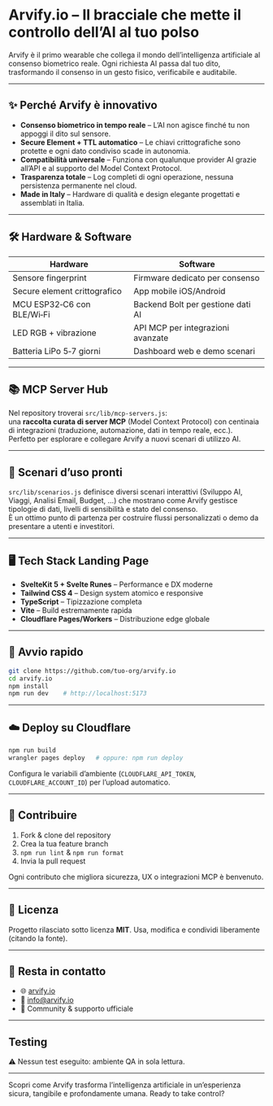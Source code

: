 # Arvify.io – Il bracciale che mette il controllo dell’AI al tuo polso

Arvify è il primo wearable che collega il mondo dell’intelligenza artificiale al consenso biometrico reale. Ogni richiesta AI passa dal tuo dito, trasformando il consenso in un gesto fisico, verificabile e auditabile.

---

## ✨ Perché Arvify è innovativo

- **Consenso biometrico in tempo reale** – L’AI non agisce finché tu non appoggi il dito sul sensore.
- **Secure Element + TTL automatico** – Le chiavi crittografiche sono protette e ogni dato condiviso scade in autonomia.
- **Compatibilità universale** – Funziona con qualunque provider AI grazie all’API e al supporto del Model Context Protocol.
- **Trasparenza totale** – Log completi di ogni operazione, nessuna persistenza permanente nel cloud.
- **Made in Italy** – Hardware di qualità e design elegante progettati e assemblati in Italia.

---

## 🛠️ Hardware & Software

| Hardware                     | Software                          |
| ---------------------------- | --------------------------------- |
| Sensore fingerprint          | Firmware dedicato per consenso    |
| Secure element crittografico | App mobile iOS/Android            |
| MCU ESP32‑C6 con BLE/Wi‑Fi   | Backend Bolt per gestione dati AI |
| LED RGB + vibrazione         | API MCP per integrazioni avanzate |
| Batteria LiPo 5‑7 giorni     | Dashboard web e demo scenari      |

---

## 📚 MCP Server Hub

Nel repository troverai `src/lib/mcp-servers.js`:  
una **raccolta curata di server MCP** (Model Context Protocol) con centinaia di integrazioni (traduzione, automazione, dati in tempo reale, ecc.).  
Perfetto per esplorare e collegare Arvify a nuovi scenari di utilizzo AI.

---

## 🧪 Scenari d’uso pronti

`src/lib/scenarios.js` definisce diversi scenari interattivi (Sviluppo AI, Viaggi, Analisi Email, Budget, …) che mostrano come Arvify gestisce tipologie di dati, livelli di sensibilità e stato del consenso.  
È un ottimo punto di partenza per costruire flussi personalizzati o demo da presentare a utenti e investitori.

---

## 🖥️ Tech Stack Landing Page

- **SvelteKit 5 + Svelte Runes** – Performance e DX moderne
- **Tailwind CSS 4** – Design system atomico e responsive
- **TypeScript** – Tipizzazione completa
- **Vite** – Build estremamente rapida
- **Cloudflare Pages/Workers** – Distribuzione edge globale

---

## 🚀 Avvio rapido

```bash
git clone https://github.com/tuo-org/arvify.io
cd arvify.io
npm install
npm run dev    # http://localhost:5173
```

---

## ☁️ Deploy su Cloudflare

```bash
npm run build
wrangler pages deploy   # oppure: npm run deploy
```

Configura le variabili d’ambiente (`CLOUDFLARE_API_TOKEN`, `CLOUDFLARE_ACCOUNT_ID`) per l’upload automatico.

---

## 🤝 Contribuire

1. Fork & clone del repository
2. Crea la tua feature branch
3. `npm run lint` & `npm run format`
4. Invia la pull request

Ogni contributo che migliora sicurezza, UX o integrazioni MCP è benvenuto.

---

## 📄 Licenza

Progetto rilasciato sotto licenza **MIT**. Usa, modifica e condividi liberamente (citando la fonte).

---

## 💬 Resta in contatto

- 🌐 [arvify.io](https://arvify.io)
- 📧 info@arvify.io
- 💬 Community & supporto ufficiale

---

## Testing

⚠️ Nessun test eseguito: ambiente QA in sola lettura.

---

Scopri come Arvify trasforma l’intelligenza artificiale in un’esperienza sicura, tangibile e profondamente umana. Ready to take control?
